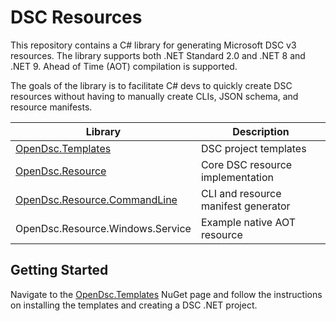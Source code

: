 # DSC Resources

This repository contains a C# library for generating Microsoft DSC v3 resources.
The library supports both .NET Standard 2.0 and .NET 8 and .NET 9. Ahead of Time
(AOT) compilation is supported.

The goals of the library is to facilitate C# devs to quickly create DSC
resources without having to manually create CLIs, JSON schema, and resource
manifests.

| Library | Description |
| --- | --- |
| [OpenDsc.Templates] | DSC project templates |
| [OpenDsc.Resource] | Core DSC resource implementation |
| [OpenDsc.Resource.CommandLine] | CLI and resource manifest generator |
| OpenDsc.Resource.Windows.Service | Example native AOT resource |

[OpenDsc.Templates]: https://www.nuget.org/packages/OpenDsc.Templates
[OpenDsc.Resource]: https://www.nuget.org/packages/OpenDsc.Templates
[OpenDsc.Resource.CommandLine]: https://www.nuget.org/packages/OpenDsc.Templates

## Getting Started

Navigate to the [OpenDsc.Templates] NuGet page and follow the instructions on
installing the templates and creating a DSC .NET project.
